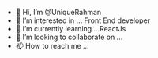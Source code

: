 - 👋 Hi, I’m @UniqueRahman
- 👀 I’m interested in ... Front End developer
- 🌱 I’m currently learning ...ReactJs
- 💞️ I’m looking to collaborate on ...
- 📫 How to reach me ...

<!---
UniqueRahman/UniqueRahman is a ✨ special ✨ repository because its `README.md` (this file) appears on your GitHub profile.
You can click the Preview link to take a look at your changes.
--->
